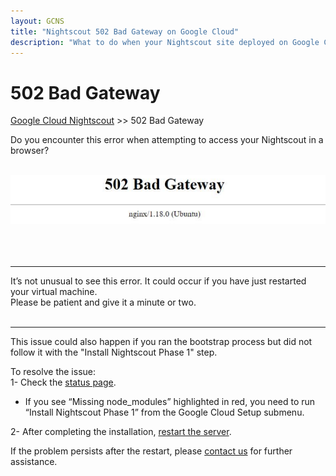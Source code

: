 ```yaml
---
layout: GCNS
title: "Nightscout 502 Bad Gateway on Google Cloud"
description: "What to do when your Nightscout site deployed on Google Cloud shows a 502 Bad Gateway: check status, complete 'Install Nightscout Phase 1', then restart the server."
---
```


# 502 Bad Gateway
[Google Cloud Nightscout](./GoogleCloud.md) >> 502 Bad Gateway  
  
Do you encounter this error when attempting to access your Nightscout in a browser?  
<br/>  
  
![502BadGateway](./images/502BadGateway.png)  
<br/>  
<br/>  

---  
  
It’s not unusual to see this error.  It could occur if you have just restarted your virtual machine.  
Please be patient and give it a minute or two.  
<br/>  

---  
  
This issue could also happen if you ran the bootstrap process but did not follow it with the "Install Nightscout Phase 1" step.  

To resolve the issue:  
1- Check the [status page](./Status.md).  
- If you see “Missing node_modules” highlighted in red, you need to run “Install Nightscout Phase 1” from the Google Cloud Setup submenu.  

2- After completing the installation, [restart the server](./Restart.md).  

If the problem persists after the restart, please [contact us](./GCNS_Support.md) for further assistance.  
  
  
  
